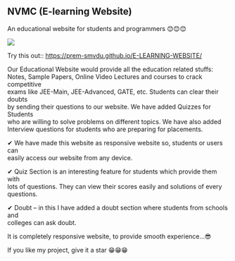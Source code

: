 ## NVMC (E-learning Website)
An educational website for students and programmers 😊😊😊  

![](pcView.png)

Try this out::
https://prem-smvdu.github.io/E-LEARNING-WEBSITE/


Our Educational Website would provide all the education related stuffs:  
Notes, Sample Papers, Online Video Lectures and courses to crack competitive  
exams like JEE-Main, JEE-Advanced, GATE, etc. Students can clear their doubts  
by sending their questions to our website. We have added Quizzes for Students  
who are willing to solve problems on different topics. We have also added  
Interview questions for students who are preparing for placements.  
  
✔ We have made this website as responsive website so, students or users can  
   easily access our website from  any device.  
   
✔ Quiz Section is an interesting feature for students which provide them with  
   lots of questions. They can view their scores easily and solutions of every questions.  
   
✔ Doubt – in this I have added a doubt section where students from schools and  
   colleges can ask doubt.  
   
It is completely responsive website, to provide smooth experience...😎  

If you like my project, give it a star  😁😁😁
